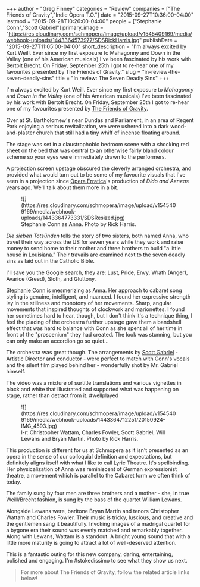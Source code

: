 +++
author = "Greg Finney"
categories = "Review"
companies = ["The Friends of Gravity","Indie Opera T.O."]
date = "2015-09-27T10:36:00-04:00"
lastmod = "2015-09-28T10:26:00-04:00"
people = ["Stephanie Conn","Scott Gabriel"]
primary_image = "https://res.cloudinary.com/schmopera/image/upload/v1545409169/media/webhook-uploads/1443364573977/SDSRickHarris.jpg"
publishDate = "2015-09-27T11:05:00-04:00"
short_description = "I&#039;m always excited by Kurt Weill. Ever since my first exposure to Mahagonny and Down in the Valley (one of his American musicals) I&#039;ve been fascinated by his work with Bertolt Brecht. On Friday, September 25th I got to re-hear one of my favourites presented by The Friends of Gravity."
slug = "in-review-the-seven-deadly-sins"
title = "In review: The Seven Deadly Sins"
+++

I'm always excited by Kurt Weill. Ever since my first exposure to *Mahagonny* and *Down in the Valley* (one of his American musicals) I've been fascinated by his work with Bertolt Brecht. On Friday, September 25th I got to re-hear one of my favourites presented by [The Friends of Gravity](/scene/companies/the-friends-of-gravity/).

Over at St. Bartholomew's near Dundas and Parliament, in an area of Regent Park enjoying a serious revitalization, we were ushered into a dark wood-and-plaster church that still had a tiny whiff of incense floating around.

The stage was set in a claustrophobic bedroom scene with a shocking red sheet on the bed that was central to an otherwise fairly bland colour scheme so your eyes were immediately drawn to the performers.

A projection screen upstage obscured the cleverly arranged orchestra, and provided what would turn out to be some of my favourite visuals that I've seen in a projection since [Opera Erratica](http://erratica.org/projects/dido-and-aeneas)'s production of *Dido and Aeneas* years ago. We'll talk about them more in a bit.

<figure data-type="image">
![](https://res.cloudinary.com/schmopera/image/upload/v1545409169/media/webhook-uploads/1443364773331/SDSResized.jpg)
<figcaption>Stephanie Conn as Anna. Photo by Rick Harris.</figcaption>
</figure>

*Die sieben Totsünden* tells the story of two sisters, both named Anna, who travel their way across the US for seven years while they work and raise money to send home to their mother and three brothers to build "a little house in Louisiana." Their travails are examined next to the seven deadly sins as laid out in the Catholic Bible.

I'll save you the Google search, they are: Lust, Pride, Envy, Wrath (Anger), Avarice (Greed), Sloth, and Gluttony.

[Stephanie Conn](/scene/people/stephanie-conn/) is mesmerizing as Anna. Her approach to cabaret song styling is genuine, intelligent, and nuanced. I found her expressive strength lay in the stillness and monotony of her movements. Sharp, angular movements that inspired thoughts of clockwork and marionettes. I found her sometimes hard to hear, though, but I don't think it's a technique thing, I feel the placing of the orchestra further upstage gave them a bandshell effect that was hard to balance with Conn as she spent all of her time in front of the "proscenium" they had created. The look was stunning, but you can only make an accordion go so quiet...

The orchestra was great though. The arrangements by [Scott Gabriel](/scene/people/scott-gabriel/) - Artistic Director and conductor - were perfect to match with Conn's vocals and the silent film played behind her - wonderfully shot by Mr. Gabriel himself.

The video was a mixture of surtitle translations and various vignettes in black and white that illustrated and supported what was happening on stage, rather than detract from it. #wellplayed

<figure data-type="image">
![](https://res.cloudinary.com/schmopera/image/upload/v1545409169/media/webhook-uploads/1443364712251/20150924-IMG_4593.jpg)
<figcaption>l-r: Christopher Wattam, Charles Fowler, Scott Gabriel, Will Lewans and Bryan Martin. Photo by Rick Harris.</figcaption>
</figure>

This production is different for us at Schmopera as it isn't presented as an opera in the sense of our colloquial definition and expectations, but definitely aligns itself with what I like to call Lyric Theatre. It's spellbinding. Her physicalization of Anna was reminiscent of German expressionist theatre, a movement which is parallel to the Cabaret form we often think of today.

The family sung by four men are three brothers and a mother - she, in true Weill/Brecht fashion, is sung by the bass of the quartet William Lewans.

Alongside Lewans were, baritone Bryan Martin and tenors Christopher Wattam and Charles Fowler. Their music is tricky, luscious, and creative and the gentlemen sang it beautifully. Invoking images of a madrigal quartet for a bygone era their sound was evenly matched and remarkably together. Along with Lewans, Wattam is a standout. A bright young sound that with a little more maturity is going to attract a lot of well-deserved attention.

This is a fantastic outing for this new company, daring, entertaining, polished and engaging. I'm #stokedissimo to see what they show us next.

>For more about The Friends of Gravity, follow the related article links below!
